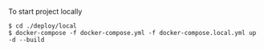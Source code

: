 To start project locally

```shell
$ cd ./deploy/local
$ docker-compose -f docker-compose.yml -f docker-compose.local.yml up -d --build
```